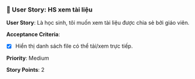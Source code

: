 ### 🧾 User Story: HS xem tài liệu

**User Story**: Là học sinh, tôi muốn xem tài liệu được chia sẻ bởi giáo viên.

**Acceptance Criteria**:

- [x] Hiển thị danh sách file có thể tải/xem trực tiếp.

**Priority**: Medium

**Story Points**: 2
